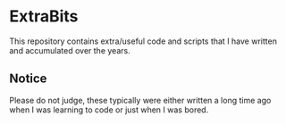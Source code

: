 # ExtraBits
This repository contains extra/useful code and scripts that I have written and accumulated over the years.

## Notice

Please do not judge, these typically were either written a long time ago when I was learning to code or just when I was bored.
